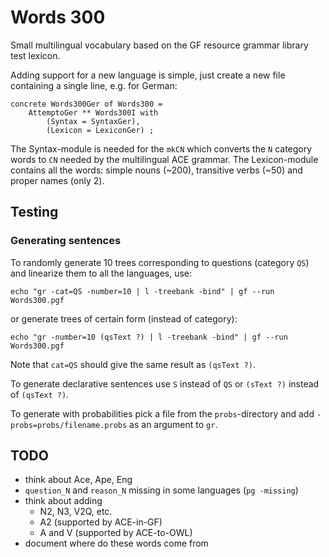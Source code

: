 Words 300
=========

Small multilingual vocabulary based on the GF resource grammar library
test lexicon.

Adding support for a new language is simple, just create a new file containing
a single line, e.g. for German:

	concrete Words300Ger of Words300 =
		AttemptoGer ** Words300I with
			(Syntax = SyntaxGer),
			(Lexicon = LexiconGer) ;

The Syntax-module is needed for the `mkCN` which converts the `N` category words
to `CN` needed by the multilingual ACE grammar.
The Lexicon-module contains all the words: simple nouns (~200), transitive verbs (~50)
and proper names (only 2).


Testing
-------

### Generating sentences

To randomly generate 10 trees corresponding to questions (category `QS`)
and linearize them to all the languages, use:

	echo "gr -cat=QS -number=10 | l -treebank -bind" | gf --run Words300.pgf

or generate trees of certain form (instead of category):

	echo "gr -number=10 (qsText ?) | l -treebank -bind" | gf --run Words300.pgf

Note that `cat=QS` should give the same result as `(qsText ?)`.

To generate declarative sentences use `S` instead of `QS` or
`(sText ?)` instead of `(qsText ?)`.

To generate with probabilities pick a file from the `probs`-directory and
add `-probs=probs/filename.probs` as an argument to `gr`.


TODO
----

  - think about Ace, Ape, Eng
  - `question_N` and `reason_N` missing in some languages (`pg -missing`)
  - think about adding
    - N2, N3, V2Q, etc.
    - A2 (supported by ACE-in-GF)
    - A and V (supported by ACE-to-OWL)
  - document where do these words come from
